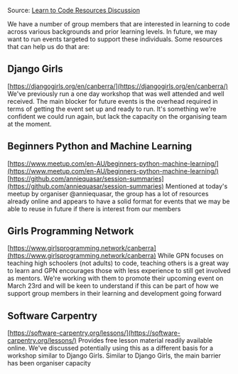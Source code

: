 Source: [Learn to Code Resources Discussion](https://github.com/orgs/Womens-Programming-Network/discussions/4)

We have a number of group members that are interested in learning to code across various backgrounds and prior learning levels. In future, we may want to run events targeted to support these individuals. Some resources that can help us do that are:

## Django Girls
[https://djangogirls.org/en/canberra/](https://djangogirls.org/en/canberra/)
We've previously run a one day workshop that was well attended and well received. The main blocker for future events is the overhead required in terms of getting the event set up and ready to run. It's something we're confident we could run again, but lack the capacity on the organising team at the moment.

## Beginners Python and Machine Learning
[https://www.meetup.com/en-AU/beginners-python-machine-learning/](https://www.meetup.com/en-AU/beginners-python-machine-learning/)
[https://github.com/anniequasar/session-summaries](https://github.com/anniequasar/session-summaries)
Mentioned at today's meetup by organiser @anniequasar, the group has a lot of resources already online and appears to have a solid format for events that we may be able to reuse in future if there is interest from our members

## Girls Programming Network
[https://www.girlsprogramming.network/canberra](https://www.girlsprogramming.network/canberra)
While GPN focuses on teaching high schoolers (not adults) to code, teaching others is a great way to learn and GPN encourages those with less experience to still get involved as mentors. We're working with them to promote their upcoming event on March 23rd and will be keen to understand if this can be part of how we support group members in their learning and development going forward

## Software Carpentry
[https://software-carpentry.org/lessons/](https://software-carpentry.org/lessons/)
Provides free lesson material readily available online. We've discussed potentially using this as a different basis for a workshop similar to Django Girls. Similar to Django Girls, the main barrier has been organiser capacity
